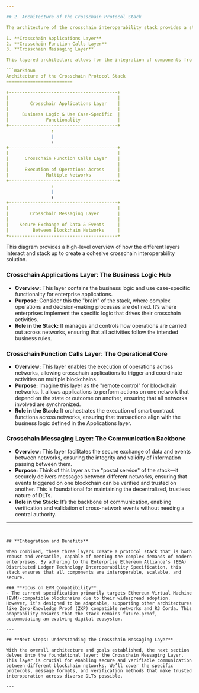 ```yaml
---

## 2. Architecture of the Crosschain Protocol Stack

The architecture of the crosschain interoperability stack provides a standardized framework to enable secure and seamless communication across diverse blockchain and/or DLT networks. It consists of a modular, plug-and-play architecture spanning three layers

1. **Crosschain Applications Layer**
2. **Crosschain Function Calls Layer**
3. **Crosschain Messaging Layer**

This layered architecture allows for the integration of components from different vendors, serving as a robust infrastructure for an array of crosschain applications.

```markdown
Architecture of the Crosschain Protocol Stack
=========================

+-----------------------------------------+
|                                         |
|        Crosschain Applications Layer    |
|                                         |
|     Business Logic & Use Case-Specific  |
|              Functionality              |
+-----------------------------------------+
                 ↑
                 |
                 ↓
+-----------------------------------------+
|                                         |
|      Crosschain Function Calls Layer    |
|                                         |
|      Execution of Operations Across     |
|              Multiple Networks          |
+-----------------------------------------+
                 ↑
                 |
                 ↓
+-----------------------------------------+
|                                         |
|        Crosschain Messaging Layer       |
|                                         |
|    Secure Exchange of Data & Events     |
|         Between Blockchain Networks     |
+-----------------------------------------+
```
This diagram provides a high-level overview of how the different layers interact and stack up to create a cohesive crosschain interoperability solution.


### **Crosschain Applications Layer: The Business Logic Hub**
- **Overview:** This layer contains the business logic and use case-specific functionality for enterprise applications.
- **Purpose:** Consider this the "brain" of the stack, where complex operations and decision-making processes are defined. It’s where enterprises implement the specific logic that drives their crosschain activities.
- **Role in the Stack:** It manages and controls how operations are carried out across networks, ensuring that all activities follow the intended business rules.

### **Crosschain Function Calls Layer: The Operational Core**
- **Overview:** This layer enables the execution of operations across networks, allowing crosschain applications to trigger and coordinate activities on multiple blockchains.
- **Purpose:** Imagine this layer as the "remote control" for blockchain networks. It allows applications to perform actions on one network that depend on the state or outcome on another, ensuring that all networks involved are synchronized.
- **Role in the Stack:** It orchestrates the execution of smart contract functions across networks, ensuring that transactions align with the business logic defined in the Applications layer.

### **Crosschain Messaging Layer: The Communication Backbone**
- **Overview:** This layer facilitates the secure exchange of data and events between networks, ensuring the integrity and validity of information passing between them.
- **Purpose:** Think of this layer as the "postal service" of the stack—it securely delivers messages between different networks, ensuring that events triggered on one blockchain can be verified and trusted on another. This is foundational for maintaining the decentralized, trustless nature of DLTs.
- **Role in the Stack:** It’s the backbone of communication, enabling verification and validation of cross-network events without needing a central authority.

---
```


## **Integration and Benefits**

When combined, these three layers create a protocol stack that is both robust and versatile, capable of meeting the complex demands of modern enterprises. By adhering to the Enterprise Ethereum Alliance's (EEA) Distributed Ledger Technology Interoperability Specification, this stack ensures that all components are interoperable, scalable, and secure.

### **Focus on EVM Compatibility**
- The current specification primarily targets Ethereum Virtual Machine (EVM)-compatible blockchains due to their widespread adoption. However, it’s designed to be adaptable, supporting other architectures like Zero-Knowledge Proof (ZKP) compatible networks and R3 Corda. This adaptability ensures that the stack remains future-proof, accommodating an evolving digital ecosystem.

---

## **Next Steps: Understanding the Crosschain Messaging Layer**

With the overall architecture and goals established, the next section delves into the foundational layer: the Crosschain Messaging Layer. This layer is crucial for enabling secure and verifiable communication between different blockchain networks. We’ll cover the specific protocols, message formats, and verification methods that make trusted interoperation across diverse DLTs possible.

---
